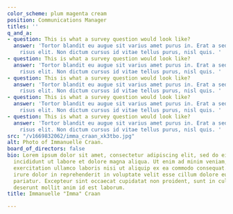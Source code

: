 ```yaml
---
color_scheme: plum magenta cream
position: Communications Manager
titles: ''
q_and_a:
- question: This is what a survey question would look like?
  answer: 'Tortor blandit eu augue sit varius amet purus in. Erat a sed cras sed et
    risus elit. Non dictum cursus id vitae tellus purus, nisl quis. '
- question: This is what a survey question would look like?
  answer: 'Tortor blandit eu augue sit varius amet purus in. Erat a sed cras sed et
    risus elit. Non dictum cursus id vitae tellus purus, nisl quis. '
- question: This is what a survey question would look like?
  answer: 'Tortor blandit eu augue sit varius amet purus in. Erat a sed cras sed et
    risus elit. Non dictum cursus id vitae tellus purus, nisl quis. '
- question: This is what a survey question would look like?
  answer: 'Tortor blandit eu augue sit varius amet purus in. Erat a sed cras sed et
    risus elit. Non dictum cursus id vitae tellus purus, nisl quis. '
- question: This is what a survey question would look like?
  answer: 'Tortor blandit eu augue sit varius amet purus in. Erat a sed cras sed et
    risus elit. Non dictum cursus id vitae tellus purus, nisl quis. '
src: "/v1669832062/imma_craan_xk3tbo.jpg"
alt: Photo of Immanuelle Craan.
board_of_directors: false
bio: Lorem ipsum dolor sit amet, consectetur adipiscing elit, sed do eiusmod tempor
  incididunt ut labore et dolore magna aliqua. Ut enim ad minim veniam, quis nostrud
  exercitation ullamco laboris nisi ut aliquip ex ea commodo consequat. Duis aute
  irure dolor in reprehenderit in voluptate velit esse cillum dolore eu fugiat nulla
  pariatur. Excepteur sint occaecat cupidatat non proident, sunt in culpa qui officia
  deserunt mollit anim id est laborum.
title: Immanuelle "Imma" Craan

---
```

